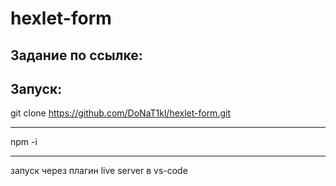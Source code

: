 # hexlet-form
## Задание по ссылке:
## Запуск:
git clone https://github.com/DoNaT1kl/hexlet-form.git
____
npm -i
____
запуск через плагин live server в vs-code
